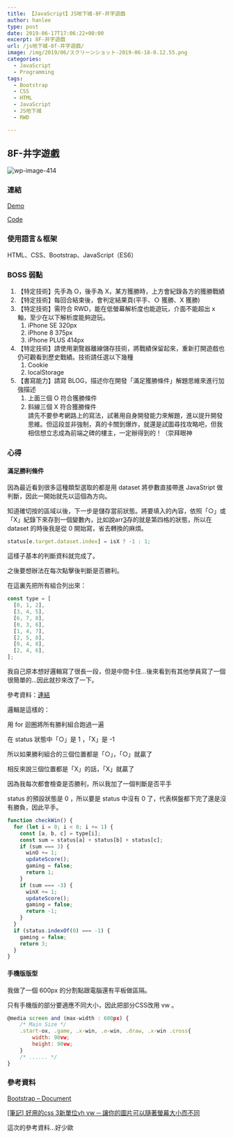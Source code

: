 ```yaml
---
title: 【JavaScript】JS地下城-8F-井字遊戲
author: hanlee
type: post
date: 2019-06-17T17:06:22+00:00
excerpt: 8F-井字遊戲
url: /js地下城-8f-井字遊戲/
image: /img/2019/06/スクリーンショット-2019-06-18-0.12.55.png
categories:
  - JavaScript
  - Programming
tags:
  - Bootstrap
  - CSS
  - HTML
  - JavaScript
  - JS地下城
  - RWD

---
```


## 8F-井字遊戲

![wp-image-414](/img/2019/06/スクリーンショット-2019-06-18-0.12.55.png)

### 連結

[Demo](https://hannoeru.github.io/tic-tac-toe/)

[Code](https://github.com/hannoeru/tic-tac-toe)

### 使用語言＆框架

HTML、CSS、Bootstrap、JavaScript（ES6）

### BOSS 弱點

1. 【特定技術】先手為 O，後手為 X，某方獲勝時，上方會紀錄各方的獲勝戰績
2. 【特定技術】每回合結束後，會判定結果頁(平手、Ｏ 獲勝、X 獲勝)
3. 【特定技術】需符合 RWD，能在低螢幕解析度也能遊玩，介面不能超出 x 軸，至少在以下解析度能夠遊玩。
   1. iPhone SE 320px
   2. iPhone 8 375px
   3. iPhone PLUS 414px
4. 【特定技術】請使用瀏覽器離線儲存技術，將戰績保留起來，重新打開遊戲也仍可觀看到歷史戰績。技術請任選以下幾種
   1. Cookie
   2. localStorage
5. 【書寫能力】請寫 BLOG，描述你在開發「滿足獲勝條件」解題思維來進行加強描述
   1. 上面三個 O 符合獲勝條件
   2. 斜線三個 X 符合獲勝條件\
      請先不要參考網路上的寫法，試著用自身開發能力來解題，進以提升開發思維。但這段並非強制，真的卡關到爆炸，就還是試圖尋找攻略吧，但我相信想立志成為前端之碑的樓主，一定辦得到的！（崇拜眼神

### 心得

#### 滿足勝利條件

因為最近看到很多這種類型選取的都是用 dataset 將參數直接帶進 JavaStript 做判斷，因此一開始就先以這個為方向。

知道確切按的區域以後，下一步是儲存當前狀態。將要填入的內容，依照「○」或「X」紀錄下來存到一個變數內，比如說arr[3]存的就是第四格的狀態，所以在
dataset 的時後我是從 0 開始寫，省去轉換的麻煩。

```js
status[e.target.dataset.index] = isX ? -1 : 1;
```

這樣子基本的判斷資料就完成了。

之後要想辦法在每次點擊後判斷是否勝利。

在這裏先把所有組合列出來：

```js
const type = [
  [0, 1, 2],
  [3, 4, 5],
  [6, 7, 8],
  [0, 3, 6],
  [1, 4, 7],
  [2, 5, 8],
  [0, 4, 8],
  [2, 4, 6],
];
```

我自己原本想好邏輯寫了很長一段，但是中間卡住&#8230;後來看到有其他學員寫了一個很簡單的&#8230;因此就抄來改了一下。

參考資料：[連結][1]

邏輯是這樣的：

用 for 迴圈將所有勝利組合跑過一遍

在 status 狀態中「○」是 1 ，「X」是 -1

所以如果勝利組合的三個位置都是「○」，「○」就贏了

相反來說三個位置都是「X」的話，「X」就贏了

因為我每次都會檢查是否勝利，所以我加了一個判斷是否平手

status 的預設狀態是 0 ，所以要是 status 中沒有 0 了，代表棋盤都下完了還是沒有勝負，因此平手。

```js
function checkWin() {
  for (let i = 0; i < 8; i += 1) {
    const [a, b, c] = type[i];
    const sum = status[a] + status[b] + status[c];
    if (sum === 3) {
      winO += 1;
      updateScore();
      gaming = false;
      return 1;
    }
    if (sum === -3) {
      winX += 1;
      updateScore();
      gaming = false;
      return -1;
    }
  }
  if (status.indexOf(0) === -1) {
    gaming = false;
    return 3;
  }
}
```

#### 手機版版型

我做了一個 600px 的分割點跟電腦還有平板做區隔。

只有手機版的部分要適應不同大小，因此把部分CSS改用 vw 。

```js
@media screen and (max-width : 600px) {
    /* Main Size */
    .start-ox, .game, .x-win, .o-win, .draw, .x-win .cross{
        width: 90vw;
        height: 90vw;
    }
    /* ...... */
}
```

### 參考資料

[Bootstrap &#8211; Document][2]

[[筆記] 好用的css 3新單位vh vw ─ 讓你的圖片可以隨著螢幕大小而不同][3]

這次的參考資料&#8230;好少歐

[1]: https://medium.com/@q503433/%E6%96%B0%E6%89%8B-js-%E5%9C%B0%E4%B8%8B%E5%9F%8E-8f-%E4%BA%95%E5%AD%97%E9%81%8A%E6%88%B2-e7dd97f6cb5a
[2]: https://getbootstrap.com/docs/4.3/getting-started/introduction/
[3]: https://pjchender.blogspot.com/2015/04/css-3vh-vw.html

